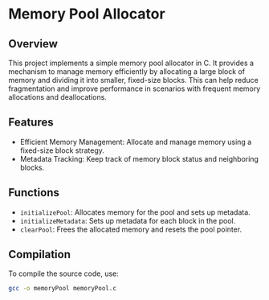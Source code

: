 # Memory Pool Allocator

## Overview

This project implements a simple memory pool allocator in C. It provides a mechanism to manage memory efficiently by allocating a large block of memory and dividing it into smaller, fixed-size blocks. This can help reduce fragmentation and improve performance in scenarios with frequent memory allocations and deallocations.

## Features

- Efficient Memory Management: Allocate and manage memory using a fixed-size block strategy.
- Metadata Tracking: Keep track of memory block status and neighboring blocks.

## Functions

- `initializePool`: Allocates memory for the pool and sets up metadata.
- `initializeMetadata`: Sets up metadata for each block in the pool.
- `clearPool`: Frees the allocated memory and resets the pool pointer.

## Compilation

To compile the source code, use:

```bash
gcc -o memoryPool memoryPool.c
